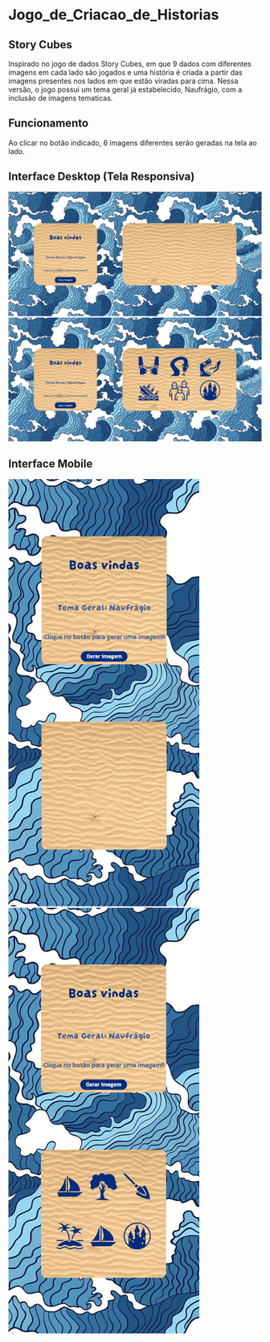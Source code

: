 # Jogo_de_Criacao_de_Historias

## Story Cubes
Inspirado no jogo de dados Story Cubes, em que 9 dados com diferentes imagens em cada lado são jogados e uma história é criada a partir das imagens presentes nos lados em que estão viradas para cima. Nessa versão, o jogo possui um tema geral já estabelecido, Naufrágio, com a inclusão de imagens tematicas.

## Funcionamento
 Ao clicar no botão indicado, 6 imagens diferentes serão geradas na tela ao lado. 


## Interface Desktop (Tela Responsiva)
<img src="https://github.com/dudawl18/Jogo_de_Criacao_de_Historias/blob/main/projeto-jogo-historias/public/img/interface-desktop-story-cubes.png"/> <br/>
<img src="https://github.com/dudawl18/Jogo_de_Criacao_de_Historias/blob/main/projeto-jogo-historias/public/img/interface-desktop-story-cubes-com-imgs.png"/>

## Interface Mobile 

<div>
<img src="https://github.com/dudawl18/Jogo_de_Criacao_de_Historias/blob/main/projeto-jogo-historias/public/img/interface-mobile-story-cubes.png"/>
<img src="https://github.com/dudawl18/Jogo_de_Criacao_de_Historias/blob/main/projeto-jogo-historias/public/img/interface-mobile-story-cubes-imgs.png"/>
</div>
